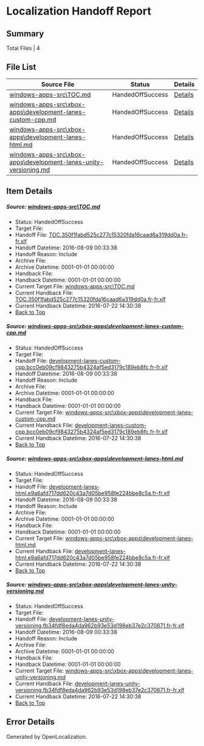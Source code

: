 # <a name='report-top'></a> Localization Handoff Report

## Summary
 Total Files | 4

## File List
 Source File | Status | Details 
 ----------- | ------ | ------- 
 [windows-apps-src\TOC.md](https://github.com/Microsoft/windows-apps/blob/614e4bb9eb44a0d5125a805ac9c74dbd982118f5/windows-apps-src/TOC.md) | HandedOffSuccess | [Details](#dffcb240177e7394c8fc091e39d48e4f4be8052f7926)
 [windows-apps-src\xbox-apps\development-lanes-custom-cpp.md](https://github.com/Microsoft/windows-apps/blob/1902dd7e47d6d257a90313014ba85d9ae3880493/windows-apps-src/xbox-apps/development-lanes-custom-cpp.md) | HandedOffSuccess | [Details](#585f8a38cec698110f5ba7e23fa6c0f14d19d5bb7981)
 [windows-apps-src\xbox-apps\development-lanes-html.md](https://github.com/Microsoft/windows-apps/blob/c20aaad74acde12cdf2b7db342dac2c8c376560b/windows-apps-src/xbox-apps/development-lanes-html.md) | HandedOffSuccess | [Details](#992182f69fe65967771b8bf75b1cb9883da3633a7982)
 [windows-apps-src\xbox-apps\development-lanes-unity-versioning.md](https://github.com/Microsoft/windows-apps/blob/0704b3af41e896f63c59c6bf3414130293de4bcc/windows-apps-src/xbox-apps/development-lanes-unity-versioning.md) | HandedOffSuccess | [Details](#be390d5f101438781d9b98b7d996265ee2239ad07984)

## Item Details
##### <a name='dffcb240177e7394c8fc091e39d48e4f4be8052f7926'></a> Source: [windows-apps-src\TOC.md](https://github.com/Microsoft/windows-apps/blob/614e4bb9eb44a0d5125a805ac9c74dbd982118f5/windows-apps-src/TOC.md)
* Status: HandedOffSuccess
* Target File: 
* Handoff File: [TOC.350f1fabd525c277c15320fda16caad6a319dd0a.fr-fr.xlf](https://github.com/Microsoft/WDG.handoff/blob/112f822f3575bf52ad0117d32ab9de9d3af561c7/ol-handoff/Microsoft/windows-apps.fr-fr/master/TOC.350f1fabd525c277c15320fda16caad6a319dd0a.fr-fr.xlf)
* Handoff Datetime: 2016-08-09 00:33:38
* Handoff Reason: Include
* Archive File: 
* Archive Datetime: 0001-01-01 00:00:00
* Handback File: 
* Handback Datetime: 0001-01-01 00:00:00
* Current Target File: [windows-apps-src\TOC.md](https://github.com/Microsoft/windows-apps.fr-fr/blob/402eb0dc49711783fdbd768a93aa5456388b34d9/windows-apps-src/TOC.md)
* Current Handback File: [TOC.350f1fabd525c277c15320fda16caad6a319dd0a.fr-fr.xlf](https://github.com/Microsoft/WDG.handback/blob/e8019a4155f189676550d9d336a37921a9040b0d/ol-handback/Microsoft/windows-apps.fr-fr/master/TOC.350f1fabd525c277c15320fda16caad6a319dd0a.fr-fr.xlf)
* Current Handback Datetime: 2016-07-22 14:30:38
* [Back to Top](#report-top)

##### <a name='585f8a38cec698110f5ba7e23fa6c0f14d19d5bb7981'></a> Source: [windows-apps-src\xbox-apps\development-lanes-custom-cpp.md](https://github.com/Microsoft/windows-apps/blob/1902dd7e47d6d257a90313014ba85d9ae3880493/windows-apps-src/xbox-apps/development-lanes-custom-cpp.md)
* Status: HandedOffSuccess
* Target File: 
* Handoff File: [development-lanes-custom-cpp.bcc0eb09cf9843275b4324af5ed3179c189eb8fc.fr-fr.xlf](https://github.com/Microsoft/WDG.handoff/blob/112f822f3575bf52ad0117d32ab9de9d3af561c7/ol-handoff/Microsoft/windows-apps.fr-fr/master/development-lanes-custom-cpp.bcc0eb09cf9843275b4324af5ed3179c189eb8fc.fr-fr.xlf)
* Handoff Datetime: 2016-08-09 00:33:38
* Handoff Reason: Include
* Archive File: 
* Archive Datetime: 0001-01-01 00:00:00
* Handback File: 
* Handback Datetime: 0001-01-01 00:00:00
* Current Target File: [windows-apps-src\xbox-apps\development-lanes-custom-cpp.md](https://github.com/Microsoft/windows-apps.fr-fr/blob/402eb0dc49711783fdbd768a93aa5456388b34d9/windows-apps-src/xbox-apps/development-lanes-custom-cpp.md)
* Current Handback File: [development-lanes-custom-cpp.bcc0eb09cf9843275b4324af5ed3179c189eb8fc.fr-fr.xlf](https://github.com/Microsoft/WDG.handback/blob/e8019a4155f189676550d9d336a37921a9040b0d/ol-handback/Microsoft/windows-apps.fr-fr/master/development-lanes-custom-cpp.bcc0eb09cf9843275b4324af5ed3179c189eb8fc.fr-fr.xlf)
* Current Handback Datetime: 2016-07-22 14:30:38
* [Back to Top](#report-top)

##### <a name='992182f69fe65967771b8bf75b1cb9883da3633a7982'></a> Source: [windows-apps-src\xbox-apps\development-lanes-html.md](https://github.com/Microsoft/windows-apps/blob/c20aaad74acde12cdf2b7db342dac2c8c376560b/windows-apps-src/xbox-apps/development-lanes-html.md)
* Status: HandedOffSuccess
* Target File: 
* Handoff File: [development-lanes-html.e9a6afd717dd620c43a7d05be958fe224bbe8c5a.fr-fr.xlf](https://github.com/Microsoft/WDG.handoff/blob/112f822f3575bf52ad0117d32ab9de9d3af561c7/ol-handoff/Microsoft/windows-apps.fr-fr/master/development-lanes-html.e9a6afd717dd620c43a7d05be958fe224bbe8c5a.fr-fr.xlf)
* Handoff Datetime: 2016-08-09 00:33:38
* Handoff Reason: Include
* Archive File: 
* Archive Datetime: 0001-01-01 00:00:00
* Handback File: 
* Handback Datetime: 0001-01-01 00:00:00
* Current Target File: [windows-apps-src\xbox-apps\development-lanes-html.md](https://github.com/Microsoft/windows-apps.fr-fr/blob/402eb0dc49711783fdbd768a93aa5456388b34d9/windows-apps-src/xbox-apps/development-lanes-html.md)
* Current Handback File: [development-lanes-html.e9a6afd717dd620c43a7d05be958fe224bbe8c5a.fr-fr.xlf](https://github.com/Microsoft/WDG.handback/blob/e8019a4155f189676550d9d336a37921a9040b0d/ol-handback/Microsoft/windows-apps.fr-fr/master/development-lanes-html.e9a6afd717dd620c43a7d05be958fe224bbe8c5a.fr-fr.xlf)
* Current Handback Datetime: 2016-07-22 14:30:38
* [Back to Top](#report-top)

##### <a name='be390d5f101438781d9b98b7d996265ee2239ad07984'></a> Source: [windows-apps-src\xbox-apps\development-lanes-unity-versioning.md](https://github.com/Microsoft/windows-apps/blob/0704b3af41e896f63c59c6bf3414130293de4bcc/windows-apps-src/xbox-apps/development-lanes-unity-versioning.md)
* Status: HandedOffSuccess
* Target File: 
* Handoff File: [development-lanes-unity-versioning.fb34fdf8eda4da962b93e53d198eb37e2c370871.fr-fr.xlf](https://github.com/Microsoft/WDG.handoff/blob/112f822f3575bf52ad0117d32ab9de9d3af561c7/ol-handoff/Microsoft/windows-apps.fr-fr/master/development-lanes-unity-versioning.fb34fdf8eda4da962b93e53d198eb37e2c370871.fr-fr.xlf)
* Handoff Datetime: 2016-08-09 00:33:38
* Handoff Reason: Include
* Archive File: 
* Archive Datetime: 0001-01-01 00:00:00
* Handback File: 
* Handback Datetime: 0001-01-01 00:00:00
* Current Target File: [windows-apps-src\xbox-apps\development-lanes-unity-versioning.md](https://github.com/Microsoft/windows-apps.fr-fr/blob/402eb0dc49711783fdbd768a93aa5456388b34d9/windows-apps-src/xbox-apps/development-lanes-unity-versioning.md)
* Current Handback File: [development-lanes-unity-versioning.fb34fdf8eda4da962b93e53d198eb37e2c370871.fr-fr.xlf](https://github.com/Microsoft/WDG.handback/blob/e8019a4155f189676550d9d336a37921a9040b0d/ol-handback/Microsoft/windows-apps.fr-fr/master/development-lanes-unity-versioning.fb34fdf8eda4da962b93e53d198eb37e2c370871.fr-fr.xlf)
* Current Handback Datetime: 2016-07-22 14:30:38
* [Back to Top](#report-top)


## Error Details

Generated by OpenLocalization.

